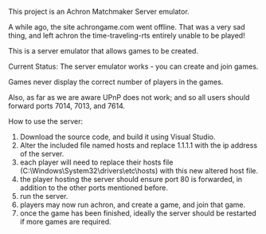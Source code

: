 This project is an Achron Matchmaker Server emulator.

A while ago, the site achrongame.com went offline.
That was a very sad thing, and left achron the time-traveling-rts entirely unable to be played!

This is a server emulator that allows games to be created.

Current Status:
The server emulator works - you can create and join games.


Games never display the correct number of players in the games.

Also, as far as we are aware UPnP does not work; and so all users should forward ports 7014, 7013, and 7614.

How to use the server:
1) Download the source code, and build it using Visual Studio.
2) Alter the included file named hosts and replace 1.1.1.1 with the ip address of the server.
3) each player will need to replace their hosts file (C:\Windows\System32\drivers\etc\hosts) with this new altered host file.
4) the player hosting the server should ensure port 80 is forwarded, in addition to the other ports mentioned before.
5) run the server.
6) players may now run achron, and create a game, and join that game.
7) once the game has been finished, ideally the server should be restarted if more games are required.
